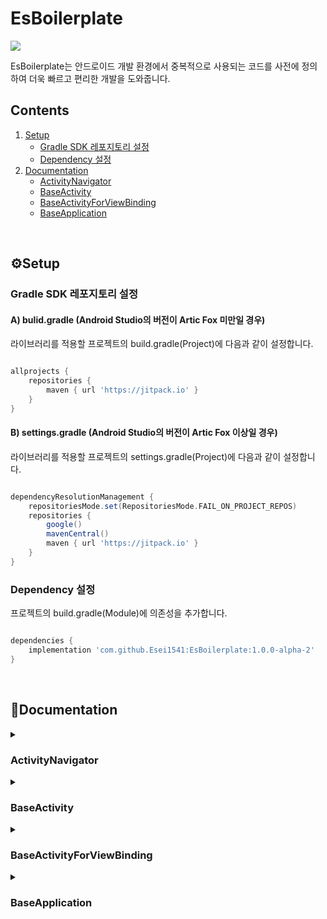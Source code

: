 # EsBoilerplate
[![](https://jitpack.io/v/Esei1541/EsBoilerplate.svg)](https://jitpack.io/#Esei1541/EsBoilerplate)

EsBoilerplate는 안드로이드 개발 환경에서 중복적으로 사용되는 코드를 사전에 정의하여 더욱 빠르고 편리한 개발을 도와줍니다.

## Contents
1. [Setup](#setup)
    - [Gradle SDK 레포지토리 설정](#gradle-sdk-repository)
    - [Dependency 설정](#set-dependency)
1. [Documentation](#documentation)
    - [ActivityNavigator](#activity-navigator)
    - [BaseActivity](#base-activity)
    - [BaseActivityForViewBinding](#base-activity-for-view-binding)
    - [BaseApplication](#base-application)
</br>

<h2 id="setup">⚙Setup</h2>

<h3 id="gradle-sdk-repository">Gradle SDK 레포지토리 설정</h3>

#### A) bulid.gradle (Android Studio의 버전이 Artic Fox 미만일 경우)
라이브러리를 적용할 프로젝트의 build.gradle(Project)에 다음과 같이 설정합니다.
```gradle

allprojects {
    repositories {
        maven { url 'https://jitpack.io' }
    }
}

```

#### B) settings.gradle (Android Studio의 버전이 Artic Fox 이상일 경우)
라이브러리를 적용할 프로젝트의 settings.gradle(Project)에 다음과 같이 설정합니다.
```gradle

dependencyResolutionManagement {
    repositoriesMode.set(RepositoriesMode.FAIL_ON_PROJECT_REPOS)
    repositories {
        google()
        mavenCentral()
        maven { url 'https://jitpack.io' }
    }
}

```

<h3 id="set-dependency">Dependency 설정</h3>
프로젝트의 build.gradle(Module)에 의존성을 추가합니다.

```gradle

dependencies {
    implementation 'com.github.Esei1541:EsBoilerplate:1.0.0-alpha-2'
}

```
</br>

<h2 id="documentation">📔Documentation</h2>

<details>
<summary><h3 id="activity-navigator">ActivityNavigator</h3></summary>

ViewModel에서 View 클래스의 의존성을 방지하면서 Activity 기능에 접근하기 위한 interface입니다.</br>
일반적으로 Activity 등 View 클래스에 상속하여 구현합니다.</br>
라이브러리 내 [BaseActivity](#base-activity)에 기본적으로 구현되어 있습니다.

>`val context: Context`
>- View 클래스의 context를 반환하도록 구현합니다.

>`val activity: AppCompatActivity`
>- Activity 객체를 반환하도록 구현합니다.

>`fun onBackPressed()`</br>
>`fun clearFocus()`</br>
>`fun finish()`</br>
>`fun finishAffinity()`</br>
>`fun toast(res: Int)`</br>
>`fun toast(string: String)`</br>
>`fun startActivity(intent: Intent)`</br>
>`fun startActivity(intent: Intent?, options: Bundle?)`</br>
>- Activity의 특정 기능에 빠르게 접근하기 위한 shortcut function입니다. 해당 function을 호출하도록 구현합니다.

</details>

<details>
<summary><h3 id="base-activity">BaseActivity</h3></summary>

```kotlin

/**
 * @param B 해당 Activity의 DataBinding Class
 * @param VM ViewModel Class
 * @param layoutResId Layout xml의 resource ID
 */
abstract class BaseActivity<B : ViewDataBinding, VM : BaseViewModel>(private val layoutResId: Int) : AppCompatActivity(), ActivityNavigator, RecyclerViewParentController 

```

DataBinding 기반 MVVM 환경에서 필요한 Activity 기능을 정의합니다.</br>
해당 클래스는 AppCompatActivity Class를 완전하게 대체합니다.</br>
[ActivityNavigator](#activity-navigator), [RecyclerViewParentController](#recycler-view-parent-controller) Interface를 기본적으로 상속하고 있습니다.

#### 적용 예제

```kotlin
class ExampleActivity: BaseActivity<ActivityExampleBinding, ExampleViewModel>(R.layout.activity_example) {

    // viewModel에 의존성 주입
    // 사용자의 개발 환경에 따라 Dagger2, Koin 등의 라이브러리 사용을 추천합니다.
    override val viewModel: ExampleViewModel by viewModel { parametersOf(this) }

    // binding 객체의 setContentView 및 lifecycleOwner 설정을 입력할 필요가 없습니다.
    override fun onCreate(savedInstanceState: Bundle?) {
        super.onCreate(savedInstanceState)
        initEventListener()
    }

    private fun initEventListener() {
        binding.apply {
            btnExample.setOnClickListener {
                viewModel.doExample()
            }
        }
    }

}

```


#### Parameters
> `protected open val TAG: String`
> - 클래스의 이름으로 문자열을 반환합니다.
> - override를 통해 문자열을 재정의할 수 있습니다.

> `protected lateinit var binding: B`
> - 현재 클래스에 연결된 DataBinding 객체를 반환합니다.

</details>

<details>
<summary><h3 id="base-activity-for-view-binding">BaseActivityForViewBinding</h3></summary>

``` kotlin

/**
 * @param B 해당 Activity의 ViewBinding Class
 * @param inflate ViewBinding을 inflate하는 함수 (ActivityXXX::inflate를 넘겨주면 됨)
 */
public abstract class BaseActivityForViewBinding<B : ViewBinding>(private val inflate: ActivityInflater<B>) : AppCompatActivity(),
    RecyclerViewParentController

```

ViewBinding 기반 개발 환경에서 필요한 Activity 기능을 정의합니다.</br>
해당 클래스는 AppCompatActivity Class를 완전하게 대체합니다.</br>
[RecyclerViewParentController](#recycler-view-parent-controller) Interface를 기본적으로 상속하고 있습니다.</br>

#### 적용 예제
```kotlin

class ExampleActivity : BaseActivityForViewBinding<ActivityExampleBinding>(ActivityExampleBinding::inflate) {

    // binding 객체 및 setContentView를 설정할 필요가 없습니다.
    override fun onCreate(savedInstanceState: Bundle?) {
        super.onCreate(savedInstanceState)
    }

}

```


#### Parameters

> `protected open val TAG: String`
> - 클래스의 이름으로 문자열을 반환합니다.
> - override를 통해 문자열을 재정의할 수 있습니다.

> `protected val binding: B`
> - 현재 클래스에 연결된 ViewBinding 객체를 반환합니다.

</details>

<details>
<summary><h3 id="base-application">BaseApplication</h3></summary>

```kotlin

/**
 * @param preferenceMasterKey preference 암호화를 위한 마스터 키
 * @param preferenceName preference 파일명. 지정하지 않을 경우 packageName이 들어간다.
 * @param progressTintColor 로딩 다이얼로그의 색상
 */
public class BaseApplication(
    private val preferenceMasterKey: String,
    private val preferenceName: String? = null,
    private val progressTintColor: Int = R.color.esboiler_primary
): Application()

```

전역 Application 클래스에서 주로 사용하는 기능을 정의합니다.</br>
SharedPreperence에 접근 가능한 Manager 클래스를 관리하고 기본적인 ProgressDialog의 출력을 설정할 수 있습니다.</br>

#### Parameters

> `protected val TAG: String`
> - 클래스의 이름으로 문자열을 반환합니다.


#### Functions

> `public fun getPreferenceManager(): PreferenceManager`
> - [PreferenceManager](#preference-manager)객체를 반환합니다.
> - 객체가 존재하지 않을 경우 초기화합니다.

> `public fun showProgressDialog(fragmentManager: FragmentManager)`
> - 화면에 로딩 다이얼로그를 보여주고 유저의 조작을 일시적으로 차단합니다.
> - 작업이 끝나면 반드시 `dismissProgressDialog()`를 호출하여 다이얼로그를 종료해야 합니다.
> - activity의 fragmentManager를 param으로 받습니다.

> ` public fun showProgressDialog(fragmentManager: FragmentManager, statusBarColor: Int, isLightStatusBar: Boolean)`
> - 화면에 로딩 다이얼로그를 보여주고 유저의 조작을 일시적으로 차단합니다.
> - 작업이 끝나면 반드시 `dismissProgressDialog()`를 호출하여 다이얼로그를 종료해야 합니다.
> - activity의 fragmentManager를 param으로 받습니다.
> - 다이얼로그 출력 중 statusBar의 색상 및 light theme 여부를 지정할 수 있습니다.

> `public fun dismissProgressDialog()`
> - 현재 출력되고 있는 로딩 다이얼로그를 종료하고 유저의 조작을 허용합니다.

</details>


